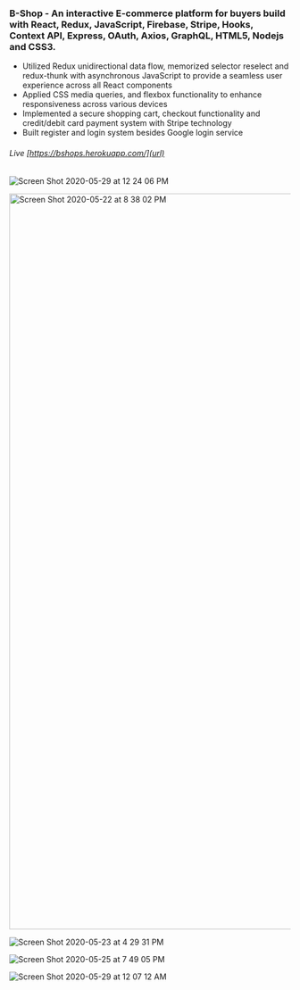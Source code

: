 ### B-Shop - An interactive E-commerce platform for buyers build with React, Redux, JavaScript, Firebase, Stripe, Hooks, Context API, Express, OAuth, Axios, GraphQL, HTML5, Nodejs and CSS3.

* Utilized Redux unidirectional data flow, memorized selector reselect and redux-thunk with asynchronous
JavaScript to provide a seamless user experience across all React components
* Applied CSS media queries, and flexbox functionality to enhance responsiveness across various devices
* Implemented a secure shopping cart, checkout functionality and credit/debit card payment system with
Stripe technology
* Built register and login system besides Google login service
###### Live [https://bshops.herokuapp.com/](url)



![Screen Shot 2020-05-29 at 12 24 06 PM](https://user-images.githubusercontent.com/38637651/83287595-8f0fa900-a1a7-11ea-97bb-bcbc27630e5f.png)

<img width="1319" alt="Screen Shot 2020-05-22 at 8 38 02 PM" src="https://user-images.githubusercontent.com/38637651/82719002-318dd080-9c6c-11ea-9246-8223b6714570.png">

![Screen Shot 2020-05-23 at 4 29 31 PM](https://user-images.githubusercontent.com/38637651/82740982-538e5e00-9d13-11ea-9caa-65590130e3a3.png)

![Screen Shot 2020-05-25 at 7 49 05 PM](https://user-images.githubusercontent.com/38637651/82850165-d7d21400-9ec0-11ea-9bb1-7ae4153a9c93.png)

![Screen Shot 2020-05-29 at 12 07 12 AM](https://user-images.githubusercontent.com/38637651/83223793-6fde3080-a141-11ea-95fa-9753f3f977d9.png)


